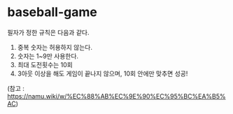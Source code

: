 # baseball-game

필자가 정한 규칙은 다음과 같다.

1. 중복 숫자는 허용하지 않는다.
2. 숫자는 1~9만 사용한다.
3. 최대 도전횟수는 10회
4. 3아웃 이상을 해도 게임이 끝나지 않으며, 10회 안에만 맞추면 성공!

(참고 : https://namu.wiki/w/%EC%88%AB%EC%9E%90%EC%95%BC%EA%B5%AC)